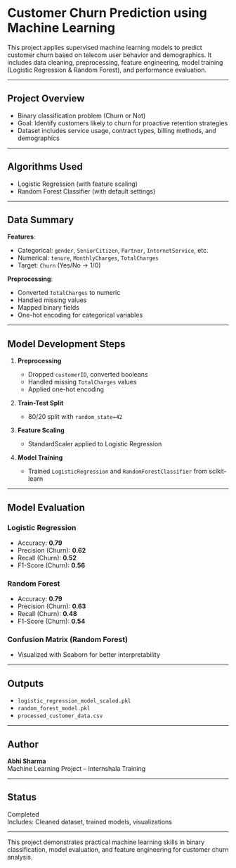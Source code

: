 # Customer Churn Prediction using Machine Learning

This project applies supervised machine learning models to predict customer churn based on telecom user behavior and demographics. It includes data cleaning, preprocessing, feature engineering, model training (Logistic Regression & Random Forest), and performance evaluation.

---

## Project Overview

- Binary classification problem (Churn or Not)
- Goal: Identify customers likely to churn for proactive retention strategies
- Dataset includes service usage, contract types, billing methods, and demographics

---

## Algorithms Used

-  Logistic Regression (with feature scaling)
-  Random Forest Classifier (with default settings)

---

## Data Summary

**Features**:
- Categorical: `gender`, `SeniorCitizen`, `Partner`, `InternetService`, etc.
- Numerical: `tenure`, `MonthlyCharges`, `TotalCharges`
- Target: `Churn` (Yes/No → 1/0)

**Preprocessing**:
- Converted `TotalCharges` to numeric
- Handled missing values
- Mapped binary fields
- One-hot encoding for categorical variables

---

## Model Development Steps

1. **Preprocessing**
   - Dropped `customerID`, converted booleans
   - Handled missing `TotalCharges` values
   - Applied one-hot encoding

2. **Train-Test Split**
   - 80/20 split with `random_state=42`

3. **Feature Scaling**
   - StandardScaler applied to Logistic Regression

4. **Model Training**
   - Trained `LogisticRegression` and `RandomForestClassifier` from scikit-learn

---

##  Model Evaluation

### Logistic Regression  
- Accuracy: **0.79**  
- Precision (Churn): **0.62**  
- Recall (Churn): **0.52**  
- F1-Score (Churn): **0.56**

###  Random Forest  
- Accuracy: **0.79**  
- Precision (Churn): **0.63**  
- Recall (Churn): **0.48**  
- F1-Score (Churn): **0.54**

###  Confusion Matrix (Random Forest)
- Visualized with Seaborn for better interpretability

---

## Outputs

- `logistic_regression_model_scaled.pkl`
- `random_forest_model.pkl`
- `processed_customer_data.csv`

---

## Author

**Abhi Sharma**  
Machine Learning Project – Internshala Training

---

## Status

 Completed  
 Includes: Cleaned dataset, trained models, visualizations

---

 This project demonstrates practical machine learning skills in binary classification, model evaluation, and feature engineering for customer churn analysis.
